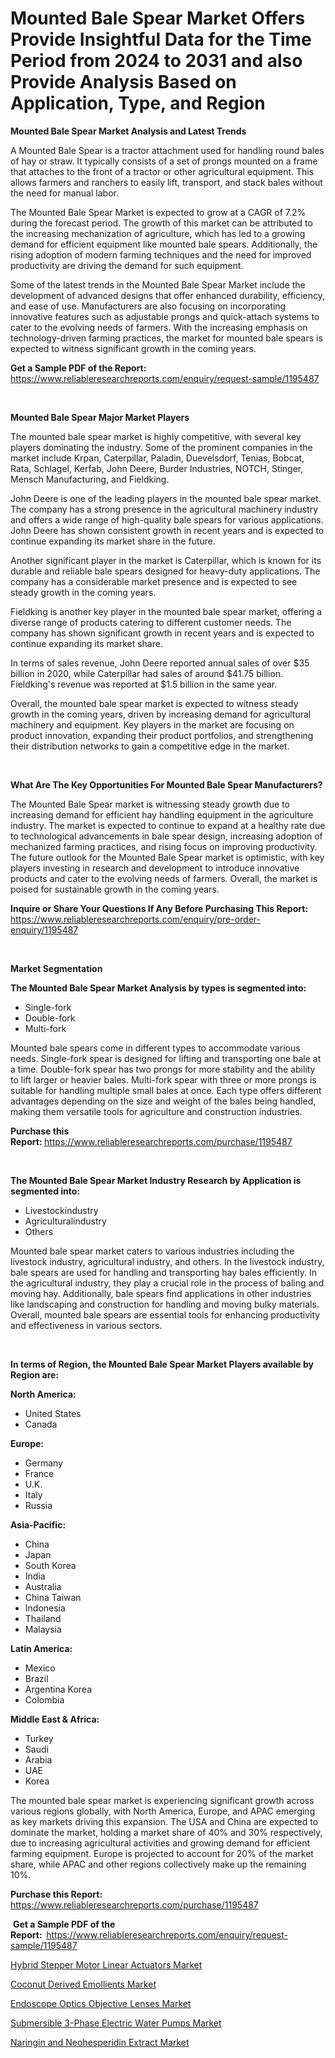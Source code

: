 <p><h1>Mounted Bale Spear Market Offers Provide Insightful Data for the Time Period from 2024 to 2031 and also Provide Analysis Based on Application, Type, and Region</h1></p><p><strong>Mounted Bale Spear Market Analysis and Latest Trends</strong></p>
<p><p>A Mounted Bale Spear is a tractor attachment used for handling round bales of hay or straw. It typically consists of a set of prongs mounted on a frame that attaches to the front of a tractor or other agricultural equipment. This allows farmers and ranchers to easily lift, transport, and stack bales without the need for manual labor.</p><p>The Mounted Bale Spear Market is expected to grow at a CAGR of 7.2% during the forecast period. The growth of this market can be attributed to the increasing mechanization of agriculture, which has led to a growing demand for efficient equipment like mounted bale spears. Additionally, the rising adoption of modern farming techniques and the need for improved productivity are driving the demand for such equipment.</p><p>Some of the latest trends in the Mounted Bale Spear Market include the development of advanced designs that offer enhanced durability, efficiency, and ease of use. Manufacturers are also focusing on incorporating innovative features such as adjustable prongs and quick-attach systems to cater to the evolving needs of farmers. With the increasing emphasis on technology-driven farming practices, the market for mounted bale spears is expected to witness significant growth in the coming years.</p></p>
<p><strong>Get a Sample PDF of the Report:&nbsp;</strong> <a href="https://www.reliableresearchreports.com/enquiry/request-sample/1195487">https://www.reliableresearchreports.com/enquiry/request-sample/1195487</a></p>
<p>&nbsp;</p>
<p><strong>Mounted Bale Spear Major Market Players</strong></p>
<p><p>The mounted bale spear market is highly competitive, with several key players dominating the industry. Some of the prominent companies in the market include Krpan, Caterpillar, Paladin, Duevelsdorf, Tenias, Bobcat, Rata, Schlagel, Kerfab, John Deere, Burder Industries, NOTCH, Stinger, Mensch Manufacturing, and Fieldking.</p><p>John Deere is one of the leading players in the mounted bale spear market. The company has a strong presence in the agricultural machinery industry and offers a wide range of high-quality bale spears for various applications. John Deere has shown consistent growth in recent years and is expected to continue expanding its market share in the future.</p><p>Another significant player in the market is Caterpillar, which is known for its durable and reliable bale spears designed for heavy-duty applications. The company has a considerable market presence and is expected to see steady growth in the coming years.</p><p>Fieldking is another key player in the mounted bale spear market, offering a diverse range of products catering to different customer needs. The company has shown significant growth in recent years and is expected to continue expanding its market share.</p><p>In terms of sales revenue, John Deere reported annual sales of over $35 billion in 2020, while Caterpillar had sales of around $41.75 billion. Fieldking's revenue was reported at $1.5 billion in the same year.</p><p>Overall, the mounted bale spear market is expected to witness steady growth in the coming years, driven by increasing demand for agricultural machinery and equipment. Key players in the market are focusing on product innovation, expanding their product portfolios, and strengthening their distribution networks to gain a competitive edge in the market.</p></p>
<p>&nbsp;</p>
<p><strong>What Are The Key Opportunities For Mounted Bale Spear Manufacturers?</strong></p>
<p><p>The Mounted Bale Spear market is witnessing steady growth due to increasing demand for efficient hay handling equipment in the agriculture industry. The market is expected to continue to expand at a healthy rate due to technological advancements in bale spear design, increasing adoption of mechanized farming practices, and rising focus on improving productivity. The future outlook for the Mounted Bale Spear market is optimistic, with key players investing in research and development to introduce innovative products and cater to the evolving needs of farmers. Overall, the market is poised for sustainable growth in the coming years.</p></p>
<p><strong>Inquire or Share Your Questions If Any Before Purchasing This Report:</strong> <a href="https://www.reliableresearchreports.com/enquiry/pre-order-enquiry/1195487">https://www.reliableresearchreports.com/enquiry/pre-order-enquiry/1195487</a></p>
<p>&nbsp;</p>
<p><strong>Market Segmentation</strong></p>
<p><strong>The Mounted Bale Spear Market Analysis by types is segmented into:</strong></p>
<p><ul><li>Single-fork</li><li>Double-fork</li><li>Multi-fork</li></ul></p>
<p><p>Mounted bale spears come in different types to accommodate various needs. Single-fork spear is designed for lifting and transporting one bale at a time. Double-fork spear has two prongs for more stability and the ability to lift larger or heavier bales. Multi-fork spear with three or more prongs is suitable for handling multiple small bales at once. Each type offers different advantages depending on the size and weight of the bales being handled, making them versatile tools for agriculture and construction industries.</p></p>
<p><strong>Purchase this Report:&nbsp;</strong><a href="https://www.reliableresearchreports.com/purchase/1195487">https://www.reliableresearchreports.com/purchase/1195487</a></p>
<p>&nbsp;</p>
<p><strong>The Mounted Bale Spear Market Industry Research by Application is segmented into:</strong></p>
<p><ul><li>Livestockindustry</li><li>Agriculturalindustry</li><li>Others</li></ul></p>
<p><p>Mounted bale spear market caters to various industries including the livestock industry, agricultural industry, and others. In the livestock industry, bale spears are used for handling and transporting hay bales efficiently. In the agricultural industry, they play a crucial role in the process of baling and moving hay. Additionally, bale spears find applications in other industries like landscaping and construction for handling and moving bulky materials. Overall, mounted bale spears are essential tools for enhancing productivity and effectiveness in various sectors.</p></p>
<p>&nbsp;</p>
<p><strong>In terms of Region, the Mounted Bale Spear Market Players available by Region are:</strong></p>
<p>
    <p> <strong> North America: </strong>
        <ul>
            <li>United States</li>
            <li>Canada</li>
        </ul>
        </p> 
    <p> <strong> Europe: </strong>
        <ul>
            <li>Germany</li>
            <li>France</li>
            <li>U.K.</li>
            <li>Italy</li>
            <li>Russia</li>
        </ul>
        </p> 
    <p> <strong> Asia-Pacific: </strong>
        <ul>
            <li>China</li>
            <li>Japan</li>
            <li>South Korea</li>
            <li>India</li>
            <li>Australia</li>
            <li>China Taiwan</li>
            <li>Indonesia</li>
            <li>Thailand</li>
            <li>Malaysia</li>
        </ul>
        </p> 
    <p> <strong> Latin America: </strong>
        <ul>
            <li>Mexico</li>
            <li>Brazil</li>
            <li>Argentina Korea</li>
            <li>Colombia</li>
        </ul>
        </p> 
    <p> <strong> Middle East & Africa: </strong>
        <ul>
            <li>Turkey</li>
            <li>Saudi</li>
            <li>Arabia</li>
            <li>UAE</li>
            <li>Korea</li>
        </ul>
    </p>
    </p>
<p><p>The mounted bale spear market is experiencing significant growth across various regions globally, with North America, Europe, and APAC emerging as key markets driving this expansion. The USA and China are expected to dominate the market, holding a market share of 40% and 30% respectively, due to increasing agricultural activities and growing demand for efficient farming equipment. Europe is projected to account for 20% of the market share, while APAC and other regions collectively make up the remaining 10%.</p></p>
<p><strong>Purchase this Report: </strong><a href="https://www.reliableresearchreports.com/purchase/1195487">https://www.reliableresearchreports.com/purchase/1195487</a></p>
<p>&nbsp;<strong>Get a Sample PDF of the Report:&nbsp;&nbsp;</strong><a href="https://www.reliableresearchreports.com/enquiry/request-sample/1195487">https://www.reliableresearchreports.com/enquiry/request-sample/1195487</a></p>
<p><strong></strong></p>
<p><p><a href="https://medium.com/@entelaloshi55/hybrid-stepper-motor-linear-actuators-nbsp-market-focuses-on-market-share-size-and-projected-f2ee04af4756">Hybrid Stepper Motor Linear Actuators Market</a></p><p><a href="https://github.com/myacatherineblakecaczo9vcsw/Market-Research-Report-List-1/blob/main/coconut-derived-emollients-market.md">Coconut Derived Emollients Market</a></p><p><a href="https://medium.com/@entelaloshi55/endoscope-optics-objective-lenses-market-exploring-market-share-market-trends-and-future-growth-61c23214a0c3">Endoscope Optics Objective Lenses Market</a></p><p><a href="https://medium.com/@entelaloshi55/submersible-3-phase-electric-water-pumps-market-trends-and-market-analysis-forecasted-for-period-ad2358a8f5a8">Submersible 3-Phase Electric Water Pumps Market</a></p><p><a href="https://github.com/okotobwrhuteie/Market-Research-Report-List-1/blob/main/naringin-and-neohesperidin-extract-market.md">Naringin and Neohesperidin Extract Market</a></p></p>